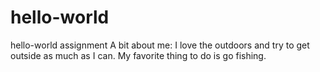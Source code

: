 # hello-world
hello-world assignment
A bit about me: I love the outdoors and try to get outside as much as I can. My favorite thing to do is go fishing. 
